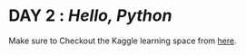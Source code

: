 # DAY 2 : _Hello, Python_

Make sure to Checkout the Kaggle learning space from <a href="https://www.kaggle.com/colinmorris/hello-python">here</a>.
